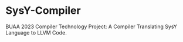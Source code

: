 # SysY-Compiler

BUAA 2023 Compiler Technology Project: A Compiler Translating SysY Language to LLVM Code.
